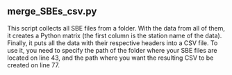 ## **merge_SBEs_csv.py**
This script collects all SBE files from a folder. With the data from all of them, it creates a Python matrix (the first column is the station name of the data). Finally, it puts all the data with their respective headers into a CSV file. To use it, you need to specify the path of the folder where your SBE files are located on line 43, and the path where you want the resulting CSV to be created on line 77.
